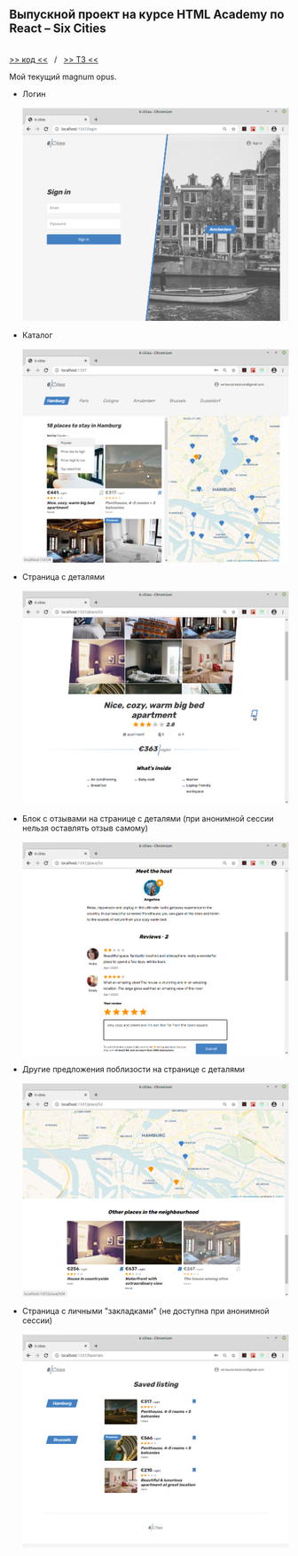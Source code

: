 ## Выпускной проект на курсе HTML Academy по React &ndash; Six Cities
\
[>> код <<](https://github.com/vaniya-k/1353919-six-cities-3)&nbsp;&nbsp;&nbsp;/&nbsp;&nbsp;&nbsp;[>> ТЗ <<](specs.pdf)

Мой текущий magnum opus.

* Логин 
\
\
![login](01.png)

* Каталог
\
\
![catalog](02.png)

* Страница с деталями
\
\
![details](03.png)

* Блок с отзывами на странице с деталями (при анонимной сессии нельзя оставлять отзыв самому)
\
\
![details](04.png)

* Другие предложения поблизости на странице с деталями
\
\
![details](05.png)

* Страница с личными "закладками" (не доступна при анонимной сессии)
\
\
![details](06.png)
